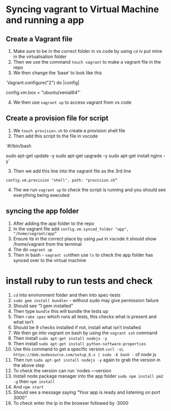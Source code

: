 # Syncing vagrant to Virtual Machine and running a app



## Create a Vagrant file

1. Make sure to be in the correct folder in vs code by using `cd` iv put mine in the virtualisation folder
2. Then we use the command `touch vagrant` to make a vagrant file in the repo
3. We then change the ‘base’ to look like this 

 `Vagrant.configure("2") do |config|

  config.vm.box = "ubuntu/xenial64”`

4. We then use `vagrant up` to access vagrant from vs code


## Create a provision file for script


1. We `touch provision.sh` to create a provision shell file
2. Then add this script to the file in vscode 

`#!/bin/bash


sudo apt-get update -y 
sudo apt-get upgrade -y
sudo apt-get install nginx -y`

3. Then we add this line into the vagrant file as the 3rd line 

`config.vm.provision "shell", path: "provision.sh”`

4. The we run `vagrant up` to check the script is running and you should see everything being executed

## syncing the app folder 

1. After adding the app folder to the repo
2. In the vagrant file add `config.vm.synced_folder "app", "/home/vagrant/app”`
3. Ensure its in the correct place by using `pwd` in vscode it should show /home/vagrant from the terminal
4. The do `vagrant up` 
5. Then in bash - `vagrant ssh`then use `ls` to check the app folder has synced over to the virtual machine

# install ruby to run tests and check 

1. `cd` into environment folder and then into spec-tests
2. `sudo gem install bundler` - without sudo may give permission failure
3. Should see “1 gem installed”
4. Then type `bundle` this will bundle the tests up
5. Then `rake spec` which runs all tests, this checks what is present and what isn’t
6. Should be 9 checks installed if not, install what isn’t installed.
7. We then go into vagrant on bash by using the `vagrant ssh` command
8. Then install `sudo apt-get install nodejs -y`
9. Then install `sudo apt-get install python-software-properties`
10. Use this command to get a specific version `curl -sL https://deb.nodesource.com/setup_6.x | sudo -E bash -` of node js 
11. Then run `sudo apt-get install nodejs -y` again to grab the version in the above step
12. To check the version can run `nodes —version
13. Install node package manager into the app folder `sudo npm install pm2 -g` then `npm install` 
14. And `npm start`
15. Should see a message saying “Your app is ready and listening on port 3000”
16. To check enter the ip in the browser followed by :3000



